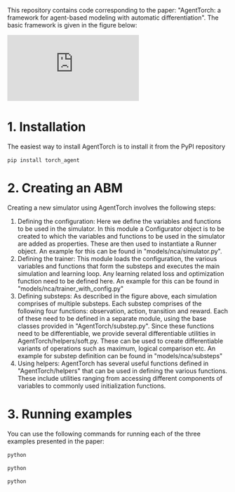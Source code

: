 This repository contains code corresponding to the paper: "AgentTorch: a framework for agent-based modeling with automatic differentiation". The basic framework is given in the figure below:

![Agent Torch Framework](https://github.com/AgentTorch/AgentTorch/blob/eb567e3aa2ffcf6f74aafc1c4801267f3b8eada1/Figure2_Framework_final.pdf "AgentTorch Framework")

# 1. Installation

The easiest way to install AgentTorch is to install it from the PyPI repository
```
pip install torch_agent
```

# 2. Creating an ABM
Creating a new simulator using AgentTorch involves the following steps:
1. Defining the configuration: Here we define the variables and functions to be used in the simulator. In this module a Configurator object is to be created to which the variables and functions to be used in the simulator are added as properties. These are then used to instantiate a Runner object. An example for this can be found in "models/nca/simulator.py". 
2. Defining the trainer: This module loads the configuration, the various variables and functions that form the substeps and executes the main simulation and learning loop. Any learning related loss and optimization function need to be defined here. An example for this can be found in "models/nca/trainer_with_config.py"
3. Defining substeps: As described in the figure above, each simulation comprises of multiple substeps. Each substep comprises of the following four functions: observation, action, transition and reward. Each of these need to be defined in a separate module, using the base classes provided in "AgentTorch/substep.py". Since these functions need to be differentiable, we provide several differentiable utilities in AgentTorch/helpers/soft.py. These can be used to create differentiable variants of operations such as maximum, logical comparison etc. An example for substep definition can be found in "models/nca/substeps"
4. Using helpers: AgentTorch has several useful functions defined in "AgentTorch/helpers" that can be used in defining the various functions. These include utilities ranging from accessing different components of variables to commonly used initialization functions. 

# 3. Running examples
You can use the following commands for running each of the three examples presented in the paper:

```
python 
```
```
python 
```
```
python 
```

